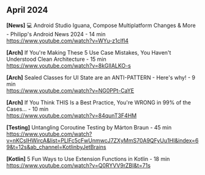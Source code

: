 ## April 2024

**[News]** 💻 Android Studio Iguana, Compose Multiplatform Changes & More - Philipp's Android News 2024 - 14 min \
https://www.youtube.com/watch?v=WYu-z1cIfl4

**[Arch]** If You're Making These 5 Use Case Mistakes, You Haven't Understood Clean Architecture - 15 min \
https://www.youtube.com/watch?v=8kGIlALKO-s

**[Arch]** Sealed Classes for UI State are an ANTI-PATTERN - Here's why! - 9 min \
https://www.youtube.com/watch?v=NG0PPt-CaYE

**[Arch]** If You Think THIS Is a Best Practice, You're WRONG in 99% of the Cases... - 10 min \
https://www.youtube.com/watch?v=84qunT3F4HM

**[Testing]** Untangling Coroutine Testing by Márton Braun - 45 min \
https://www.youtube.com/watch?v=nKCsIHWircA&list=PLlFc5cFwUnmwcJ7ZXyMmS70A9QFyUu1HI&index=69&t=12s&ab_channel=KotlinbyJetBrains

**[Kotlin]** 5 Fun Ways to Use Extension Functions in Kotlin - 18 min \
https://www.youtube.com/watch?v=Q0RYVV9rZBI&t=71s
